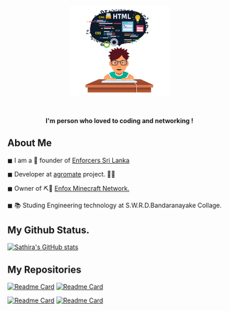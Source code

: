 <p align="center"><a href="https://enforcers.lk/"><img width="45%" src="https://github.com/SathiraSathsara/SathiraSathsara/raw/main/coding.png" /></a></p>

<br />

<p align="center"><b>I'm person who loved to coding and networking !</b></p>

## About Me

◼ I am a 💼 founder of [Enforcers Sri Lanka](https://enforcers.lk/)

◼ Developer at [agromate](https://www.dialog.lk/dialog-app-challenge-srilanka-1st-inter-school-app-development-competition-concludes-with-grand-finale/) project. 👨‍💻

◼ Owner of ⛏🧱  [Enfox Minecraft Network.](https://enfox.net/)

◼ 📚 Studing Engineering technology at S.W.R.D.Bandaranayake Collage.


## My Github Status.

[![Sathira's GitHub stats](https://github-readme-stats.vercel.app/api?username=SathiraSathsara)](https://github.com/anuraghazra/github-readme-stats)

## My Repositories

[![Readme Card](https://github-readme-stats.vercel.app/api/pin/?username=SathiraSathsara&repo=SathiraSathsara)](https://github.com/SathiraSathsara/SathiraSathsara) [![Readme Card](https://github-readme-stats.vercel.app/api/pin/?username=SathiraSathsara&repo=enforcers-web)](https://github.com/SathiraSathsara/enforcers-web)

[![Readme Card](https://github-readme-stats.vercel.app/api/pin/?username=SathiraSathsara&repo=ddos-tool)](https://github.com/SathiraSathsara/ddos-tool) [![Readme Card](https://github-readme-stats.vercel.app/api/pin/?username=SathiraSathsara&repo=mc-bot-attack)](https://github.com/SathiraSathsara/mc-bot-attack)
